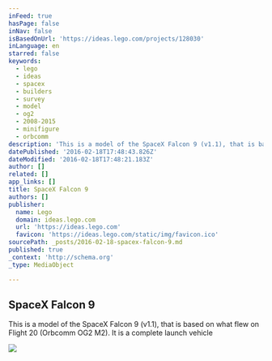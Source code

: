 ```yaml
---
inFeed: true
hasPage: false
inNav: false
isBasedOnUrl: 'https://ideas.lego.com/projects/128030'
inLanguage: en
starred: false
keywords:
  - lego
  - ideas
  - spacex
  - builders
  - survey
  - model
  - og2
  - 2008-2015
  - minifigure
  - orbcomm
description: 'This is a model of the SpaceX Falcon 9 (v1.1), that is based on what flew on Flight 20 (Orbcomm OG2 M2). It is a complete launch vehicle'
datePublished: '2016-02-18T17:48:43.826Z'
dateModified: '2016-02-18T17:48:21.183Z'
author: []
related: []
app_links: []
title: SpaceX Falcon 9
authors: []
publisher:
  name: Lego
  domain: ideas.lego.com
  url: 'https://ideas.lego.com'
  favicon: 'https://ideas.lego.com/static/img/favicon.ico'
sourcePath: _posts/2016-02-18-spacex-falcon-9.md
published: true
_context: 'http://schema.org'
_type: MediaObject

---
```

<article style=""><h1>SpaceX Falcon 9</h1><p>This is a model of the SpaceX Falcon 9 (v1.1), that is based on what flew on Flight 20 (Orbcomm OG2 M2). It is a complete launch vehicle</p><img src="https://dp1eoqdp1qht7.cloudfront.net/community/projects/3c9/8e5/128030/2260896-o_1a8o6ajv918jp8itnl81r0hte5e-thumbnail-ViF75Qp4P9NWQg.jpg" /></article>